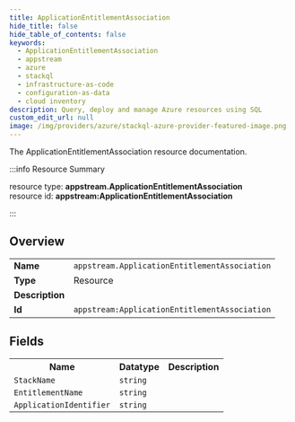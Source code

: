 ```yaml
---
title: ApplicationEntitlementAssociation
hide_title: false
hide_table_of_contents: false
keywords:
  - ApplicationEntitlementAssociation
  - appstream
  - azure
  - stackql
  - infrastructure-as-code
  - configuration-as-data
  - cloud inventory
description: Query, deploy and manage Azure resources using SQL
custom_edit_url: null
image: /img/providers/azure/stackql-azure-provider-featured-image.png
---
```

The ApplicationEntitlementAssociation resource documentation.

:::info Resource Summary

<div class="row">
<div class="providerDocColumn">
<span>resource type:&nbsp;<b>appstream.ApplicationEntitlementAssociation</b></span><br />
<span>resource id:&nbsp;<b>appstream:ApplicationEntitlementAssociation</b></span><br />
</div>
</div>

:::

## Overview
<table><tbody>
<tr><td><b>Name</b></td><td><code>appstream.ApplicationEntitlementAssociation</code></td></tr>
<tr><td><b>Type</b></td><td>Resource</td></tr>
<tr><td><b>Description</b></td><td></td></tr>
<tr><td><b>Id</b></td><td><code>appstream:ApplicationEntitlementAssociation</code></td></tr>
</tbody></table>

## Fields
<table><tbody>
<tr><th>Name</th><th>Datatype</th><th>Description</th></tr>
<tr><td><code>StackName</code></td><td><code>string</code></td><td></td></tr><tr><td><code>EntitlementName</code></td><td><code>string</code></td><td></td></tr><tr><td><code>ApplicationIdentifier</code></td><td><code>string</code></td><td></td></tr>
</tbody></table>